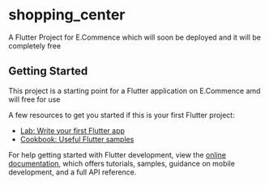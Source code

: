 # shopping_center

A Flutter Project for E.Commence which will soon be deployed and it will be completely free

## Getting Started

This project is a starting point for a Flutter application on E.Commence amd will free for use

A few resources to get you started if this is your first Flutter project:

- [Lab: Write your first Flutter app](https://docs.flutter.dev/get-started/codelab)
- [Cookbook: Useful Flutter samples](https://docs.flutter.dev/cookbook)

For help getting started with Flutter development, view the
[online documentation](https://docs.flutter.dev/), which offers tutorials,
samples, guidance on mobile development, and a full API reference.
